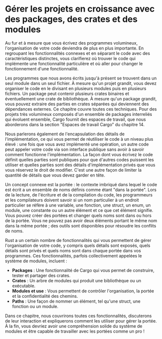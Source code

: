 # Gérer les projets en croissance avec des packages, des crates et des modules

Au fur et à mesure que vous écrivez des programmes volumineux, l'organisation de votre code deviendra de plus en plus importante. En regroupant les fonctionnalités connexes et en séparant le code avec des caractéristiques distinctes, vous clarifierez où trouver le code qui implémente une fonctionnalité particulière et où aller pour changer le fonctionnement d'une fonctionnalité.

Les programmes que nous avons écrits jusqu'à présent se trouvent dans un seul module dans un seul fichier. À mesure qu'un projet grandit, vous devez organiser le code en le divisant en plusieurs modules puis en plusieurs fichiers. Un package peut contenir plusieurs crates binaires et éventuellement une crate de bibliothèque. À mesure qu'un package grandit, vous pouvez extraire des parties en crates séparées qui deviennent des dépendances externes. Ce chapitre couvre toutes ces techniques. Pour des projets très volumineux composés d'un ensemble de packages interreliés qui évoluent ensemble, Cargo fournit des espaces de travail, que nous aborderons dans la section "Espaces de travail Cargo" du chapitre 14.

Nous parlerons également de l'encapsulation des détails de l'implémentation, ce qui vous permet de réutiliser le code à un niveau plus élevé : une fois que vous avez implémenté une opération, un autre code peut appeler votre code via son interface publique sans avoir à savoir comment fonctionne l'implémentation. La façon dont vous écrivez le code définit quelles parties sont publiques pour que d'autres codes puissent les utiliser et quelles parties sont des détails d'implémentation privés que vous vous réservez le droit de modifier. C'est une autre façon de limiter la quantité de détails que vous devez garder en tête.

Un concept connexe est la portée : le contexte imbriqué dans lequel le code est écrit a un ensemble de noms définis comme étant "dans la portée". Lors de la lecture, de l'écriture et de la compilation du code, les programmeurs et les compilateurs doivent savoir si un nom particulier à un endroit particulier se réfère à une variable, une fonction, une struct, un enum, un module, une constante ou un autre élément et ce que cet élément signifie. Vous pouvez créer des portées et changer quels noms sont dans ou hors de la portée. Vous ne pouvez pas avoir deux éléments portant le même nom dans la même portée ; des outils sont disponibles pour résoudre les conflits de noms.

Rust a un certain nombre de fonctionnalités qui vous permettent de gérer l'organisation de votre code, y compris quels détails sont exposés, quels détails sont privés et quels noms sont dans chaque portée dans vos programmes. Ces fonctionnalités, parfois collectivement appelées le système de modules, incluent :

- **Packages** : Une fonctionnalité de Cargo qui vous permet de construire, tester et partager des crates.
- **Crates** : Un arbre de modules qui produit une bibliothèque ou un exécutable.
- **Modules et use** : Vous permettent de contrôler l'organisation, la portée et la confidentialité des chemins.
- **Paths** : Une façon de nommer un élément, tel qu'une struct, une fonction ou un module.

Dans ce chapitre, nous couvrirons toutes ces fonctionnalités, discuterons de leur interaction et expliquerons comment les utiliser pour gérer la portée. À la fin, vous devriez avoir une compréhension solide du système de modules et être capable de travailler avec les portées comme un pro !
